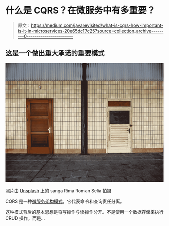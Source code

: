 # 什么是 CQRS？在微服务中有多重要？

> 原文：<https://medium.com/javarevisited/what-is-cqrs-how-important-is-it-in-microservices-20e65dc17c25?source=collection_archive---------0----------------------->

## 这是一个做出重大承诺的重要模式

[![](img/c2e79f29776ac3852a5d6061454fa6b0.png)](https://javarevisited.blogspot.com/2021/09/microservices-design-patterns-principles.html)

照片由 [Unsplash](https://unsplash.com/s/photos/database?utm_source=unsplash&utm_medium=referral&utm_content=creditCopyText) 上的 sanga Rima Roman Selia 拍摄

CQRS 是一种[微服务架构模式](https://javarevisited.blogspot.com/2021/09/microservices-design-patterns-principles.html)，它代表命令和查询责任分离。

这种模式背后的基本思想是将写操作与读操作分开。不是使用一个数据存储来执行 CRUD 操作，而是…